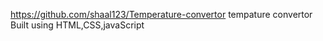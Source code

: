 https://github.com/shaal123/Temperature-convertor
tempature convertor Built using HTML,CSS,javaScript
